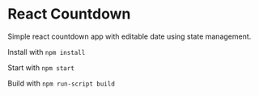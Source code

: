 # React Countdown

Simple react countdown app with editable date using state management.

Install with `npm install`

Start with `npm start`

Build with `npm run-script build`
